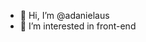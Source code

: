 - 👋 Hi, I’m @adanielaus
- 👀 I’m interested in front-end 
<!---- 🌱 I’m currently learning ...
- 💞️ I’m looking to collaborate on ...
- 📫 How to reach me ...


adanielaus/adanielaus is a ✨ special ✨ repository because its `README.md` (this file) appears on your GitHub profile.
You can click the Preview link to take a look at your changes.
--->
